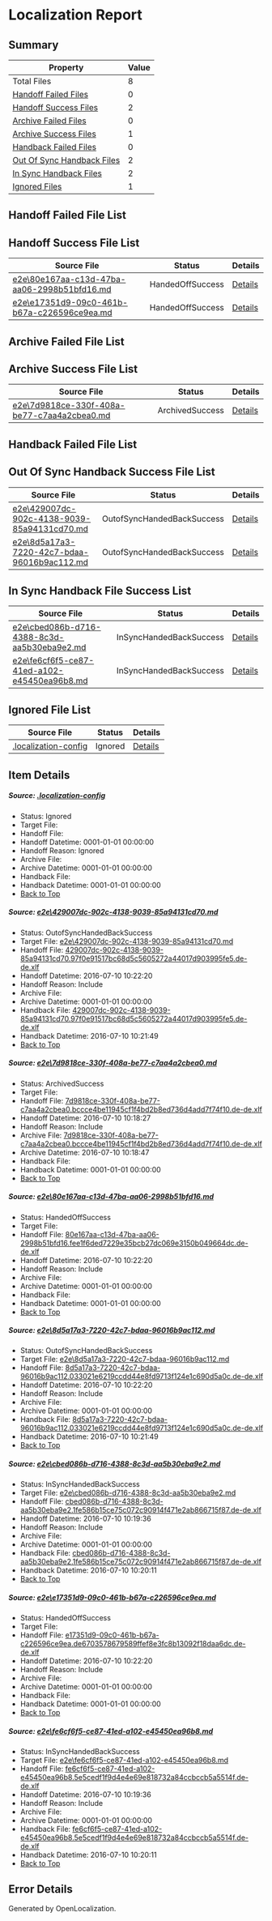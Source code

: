 # <a name='report-top'></a> Localization Report

## Summary
 Property | Value 
 -------- | ----- 
 Total Files | 8
[ Handoff Failed Files ](#handoff-failed-list)| 0
[ Handoff Success Files ](#handoff-success-list)| 2
[ Archive Failed Files ](#archive-failed-list)| 0
[ Archive Success Files ](#archive-success-list)| 1
[ Handback Failed Files ](#handback-failed-list)| 0
[ Out Of Sync Handback Files ](#outofsync-handback-success-list)| 2
[ In Sync Handback Files ](#insync-handback-success-list)| 2
[ Ignored Files ](#ignored-list)| 1

## <a name='handoff-failed-list'></a> Handoff Failed File List

## <a name='handoff-success-list'></a> Handoff Success File List
 Source File | Status | Details 
 ----------- | ------ | ------- 
 [e2e\80e167aa-c13d-47ba-aa06-2998b51bfd16.md](https://github.com/OpenLocalizationTestOrg/oltest/blob/1dc07f6b47026a8d4c158a76e69be706d974c288/e2e/80e167aa-c13d-47ba-aa06-2998b51bfd16.md) | HandedOffSuccess | [Details](#636ec05fc2c71cf37f861227ecfd17fbbfcece663)
 [e2e\e17351d9-09c0-461b-b67a-c226596ce9ea.md](https://github.com/OpenLocalizationTestOrg/oltest/blob/3cf750507e774a956defe681e52311ac0baf2788/e2e/e17351d9-09c0-461b-b67a-c226596ce9ea.md) | HandedOffSuccess | [Details](#c2774b711eb9ddf94635db17c547695253d1b94a6)

## <a name='archive-failed-list'></a> Archive Failed File List

## <a name='archive-success-list'></a> Archive Success File List
 Source File | Status | Details 
 ----------- | ------ | ------- 
 [e2e\7d9818ce-330f-408a-be77-c7aa4a2cbea0.md](https://github.com/OpenLocalizationTestOrg/oltest/blob/28b99d40ee264026ed55255215bf91358c8c6913/e2e/7d9818ce-330f-408a-be77-c7aa4a2cbea0.md) | ArchivedSuccess | [Details](#2d5697c7bd615841e2d3d197de8b35b9cdf4adde2)

## <a name='handback-failed-list'></a> Handback Failed File List

## <a name='outofsync-handback-success-list'></a> Out Of Sync Handback Success File List
 Source File | Status | Details 
 ----------- | ------ | ------- 
 [e2e\429007dc-902c-4138-9039-85a94131cd70.md](https://github.com/OpenLocalizationTestOrg/oltest/blob/31869bb6d4729b84932c6500d85b2e530252e3f4/e2e/429007dc-902c-4138-9039-85a94131cd70.md) | OutofSyncHandedBackSuccess | [Details](#8729bfb7c95200d502e32a6f3177776b509969f61)
 [e2e\8d5a17a3-7220-42c7-bdaa-96016b9ac112.md](https://github.com/OpenLocalizationTestOrg/oltest/blob/4c7ab533553398961647bfcf7517810c98899e74/e2e/8d5a17a3-7220-42c7-bdaa-96016b9ac112.md) | OutofSyncHandedBackSuccess | [Details](#8938dc73e6fc9b36422c0fb7bb1de3da0774d1fd4)

## <a name='insync-handback-success-list'></a> In Sync Handback File Success List
 Source File | Status | Details 
 ----------- | ------ | ------- 
 [e2e\cbed086b-d716-4388-8c3d-aa5b30eba9e2.md](https://github.com/OpenLocalizationTestOrg/oltest/blob/5ac95bde8c8788e751b451755383bddbed7c17ba/e2e/cbed086b-d716-4388-8c3d-aa5b30eba9e2.md) | InSyncHandedBackSuccess | [Details](#60da4526bdb132fcdf4b836e91e8f20dcbcd30c55)
 [e2e\fe6cf6f5-ce87-41ed-a102-e45450ea96b8.md](https://github.com/OpenLocalizationTestOrg/oltest/blob/5ac95bde8c8788e751b451755383bddbed7c17ba/e2e/fe6cf6f5-ce87-41ed-a102-e45450ea96b8.md) | InSyncHandedBackSuccess | [Details](#d70a7d1712ee53a7e64c769ec3861bba0b0f2c507)

## <a name='ignored-list'></a> Ignored File List
 Source File | Status | Details 
 ----------- | ------ | ------- 
 [.localization-config](https://github.com/OpenLocalizationTestOrg/oltest/blob/3cf750507e774a956defe681e52311ac0baf2788/.localization-config) | Ignored | [Details](#3d4f252ac210baf56311d7e97dcc2db10974dbd20)

## Item Details
##### <a name='3d4f252ac210baf56311d7e97dcc2db10974dbd20'></a> Source: [.localization-config](https://github.com/OpenLocalizationTestOrg/oltest/blob/3cf750507e774a956defe681e52311ac0baf2788/.localization-config)
* Status: Ignored
* Target File: 
* Handoff File: 
* Handoff Datetime: 0001-01-01 00:00:00
* Handoff Reason: Ignored
* Archive File: 
* Archive Datetime: 0001-01-01 00:00:00
* Handback File: 
* Handback Datetime: 0001-01-01 00:00:00
* [Back to Top](#report-top)

##### <a name='8729bfb7c95200d502e32a6f3177776b509969f61'></a> Source: [e2e\429007dc-902c-4138-9039-85a94131cd70.md](https://github.com/OpenLocalizationTestOrg/oltest/blob/31869bb6d4729b84932c6500d85b2e530252e3f4/e2e/429007dc-902c-4138-9039-85a94131cd70.md)
* Status: OutofSyncHandedBackSuccess
* Target File: [e2e\429007dc-902c-4138-9039-85a94131cd70.md](https://github.com/OpenLocalizationTestOrg/oltest-dede-fly/blob/dc3a0c9e976072994f2932c1601c527178658080/e2e/429007dc-902c-4138-9039-85a94131cd70.md)
* Handoff File: [429007dc-902c-4138-9039-85a94131cd70.97f0e91517bc68d5c5605272a44017d903995fe5.de-de.xlf](https://github.com/OpenLocalizationTestOrg/olhandoff-e2e/blob/7dfa7261f45a2aa8272a0cef32e77aecafc2bc76/ol-handoff/OpenLocalizationTestOrg/oltest-dede-fly/ci/ht/429007dc-902c-4138-9039-85a94131cd70.97f0e91517bc68d5c5605272a44017d903995fe5.de-de.xlf)
* Handoff Datetime: 2016-07-10 10:22:20
* Handoff Reason: Include
* Archive File: 
* Archive Datetime: 0001-01-01 00:00:00
* Handback File: [429007dc-902c-4138-9039-85a94131cd70.97f0e91517bc68d5c5605272a44017d903995fe5.de-de.xlf](https://github.com/OpenLocalizationTestOrg/olhandback-e2e/blob/a3e51f509fae817d4a2705aaed53a4256898ad6c/ol-handback/OpenLocalizationTestOrg/oltest-dede-fly/ci/mt/429007dc-902c-4138-9039-85a94131cd70.97f0e91517bc68d5c5605272a44017d903995fe5.de-de.xlf)
* Handback Datetime: 2016-07-10 10:21:49
* [Back to Top](#report-top)

##### <a name='2d5697c7bd615841e2d3d197de8b35b9cdf4adde2'></a> Source: [e2e\7d9818ce-330f-408a-be77-c7aa4a2cbea0.md](https://github.com/OpenLocalizationTestOrg/oltest/blob/28b99d40ee264026ed55255215bf91358c8c6913/e2e/7d9818ce-330f-408a-be77-c7aa4a2cbea0.md)
* Status: ArchivedSuccess
* Target File: 
* Handoff File: [7d9818ce-330f-408a-be77-c7aa4a2cbea0.bccce4be11945cf1f4bd2b8ed736d4add7f74f10.de-de.xlf](https://github.com/OpenLocalizationTestOrg/olhandoff-e2e/blob/3fae6c474c947df3f23f63abe328d64594e894c2/ol-handoff/OpenLocalizationTestOrg/oltest-dede-fly/ci/ht/7d9818ce-330f-408a-be77-c7aa4a2cbea0.bccce4be11945cf1f4bd2b8ed736d4add7f74f10.de-de.xlf)
* Handoff Datetime: 2016-07-10 10:18:27
* Handoff Reason: Include
* Archive File: [7d9818ce-330f-408a-be77-c7aa4a2cbea0.bccce4be11945cf1f4bd2b8ed736d4add7f74f10.de-de.xlf](https://github.com/OpenLocalizationTestOrg/olhandoff-e2e/blob/4b71d41d52e5fe9e32b2436772a1df69c8003101/ol-archive/OpenLocalizationTestOrg/oltest-dede-fly/ci/ht/7d9818ce-330f-408a-be77-c7aa4a2cbea0.bccce4be11945cf1f4bd2b8ed736d4add7f74f10.de-de.xlf)
* Archive Datetime: 2016-07-10 10:18:47
* Handback File: 
* Handback Datetime: 0001-01-01 00:00:00
* [Back to Top](#report-top)

##### <a name='636ec05fc2c71cf37f861227ecfd17fbbfcece663'></a> Source: [e2e\80e167aa-c13d-47ba-aa06-2998b51bfd16.md](https://github.com/OpenLocalizationTestOrg/oltest/blob/1dc07f6b47026a8d4c158a76e69be706d974c288/e2e/80e167aa-c13d-47ba-aa06-2998b51bfd16.md)
* Status: HandedOffSuccess
* Target File: 
* Handoff File: [80e167aa-c13d-47ba-aa06-2998b51bfd16.fee1f6ded7229e35bcb27dc069e3150b049664dc.de-de.xlf](https://github.com/OpenLocalizationTestOrg/olhandoff-e2e/blob/7dfa7261f45a2aa8272a0cef32e77aecafc2bc76/ol-handoff/OpenLocalizationTestOrg/oltest-dede-fly/ci/ht/80e167aa-c13d-47ba-aa06-2998b51bfd16.fee1f6ded7229e35bcb27dc069e3150b049664dc.de-de.xlf)
* Handoff Datetime: 2016-07-10 10:22:20
* Handoff Reason: Include
* Archive File: 
* Archive Datetime: 0001-01-01 00:00:00
* Handback File: 
* Handback Datetime: 0001-01-01 00:00:00
* [Back to Top](#report-top)

##### <a name='8938dc73e6fc9b36422c0fb7bb1de3da0774d1fd4'></a> Source: [e2e\8d5a17a3-7220-42c7-bdaa-96016b9ac112.md](https://github.com/OpenLocalizationTestOrg/oltest/blob/4c7ab533553398961647bfcf7517810c98899e74/e2e/8d5a17a3-7220-42c7-bdaa-96016b9ac112.md)
* Status: OutofSyncHandedBackSuccess
* Target File: [e2e\8d5a17a3-7220-42c7-bdaa-96016b9ac112.md](https://github.com/OpenLocalizationTestOrg/oltest-dede-fly/blob/dc3a0c9e976072994f2932c1601c527178658080/e2e/8d5a17a3-7220-42c7-bdaa-96016b9ac112.md)
* Handoff File: [8d5a17a3-7220-42c7-bdaa-96016b9ac112.033021e6219ccdd44e8fd9713f124e1c690d5a0c.de-de.xlf](https://github.com/OpenLocalizationTestOrg/olhandoff-e2e/blob/7dfa7261f45a2aa8272a0cef32e77aecafc2bc76/ol-handoff/OpenLocalizationTestOrg/oltest-dede-fly/ci/ht/8d5a17a3-7220-42c7-bdaa-96016b9ac112.033021e6219ccdd44e8fd9713f124e1c690d5a0c.de-de.xlf)
* Handoff Datetime: 2016-07-10 10:22:20
* Handoff Reason: Include
* Archive File: 
* Archive Datetime: 0001-01-01 00:00:00
* Handback File: [8d5a17a3-7220-42c7-bdaa-96016b9ac112.033021e6219ccdd44e8fd9713f124e1c690d5a0c.de-de.xlf](https://github.com/OpenLocalizationTestOrg/olhandback-e2e/blob/a3e51f509fae817d4a2705aaed53a4256898ad6c/ol-handback/OpenLocalizationTestOrg/oltest-dede-fly/ci/mt/8d5a17a3-7220-42c7-bdaa-96016b9ac112.033021e6219ccdd44e8fd9713f124e1c690d5a0c.de-de.xlf)
* Handback Datetime: 2016-07-10 10:21:49
* [Back to Top](#report-top)

##### <a name='60da4526bdb132fcdf4b836e91e8f20dcbcd30c55'></a> Source: [e2e\cbed086b-d716-4388-8c3d-aa5b30eba9e2.md](https://github.com/OpenLocalizationTestOrg/oltest/blob/5ac95bde8c8788e751b451755383bddbed7c17ba/e2e/cbed086b-d716-4388-8c3d-aa5b30eba9e2.md)
* Status: InSyncHandedBackSuccess
* Target File: [e2e\cbed086b-d716-4388-8c3d-aa5b30eba9e2.md](https://github.com/OpenLocalizationTestOrg/oltest-dede-fly/blob/3b89fe9d299b3be699a2cf9a729c381e95a26418/e2e/cbed086b-d716-4388-8c3d-aa5b30eba9e2.md)
* Handoff File: [cbed086b-d716-4388-8c3d-aa5b30eba9e2.1fe586b15ce75c072c90914f471e2ab866715f87.de-de.xlf](https://github.com/OpenLocalizationTestOrg/olhandoff-e2e/blob/e52533d1a203c0cccc484d3c32799887d6aae1bc/ol-handoff/OpenLocalizationTestOrg/oltest-dede-fly/ci/cbed086b-d716-4388-8c3d-aa5b30eba9e2.1fe586b15ce75c072c90914f471e2ab866715f87.de-de.xlf)
* Handoff Datetime: 2016-07-10 10:19:36
* Handoff Reason: Include
* Archive File: 
* Archive Datetime: 0001-01-01 00:00:00
* Handback File: [cbed086b-d716-4388-8c3d-aa5b30eba9e2.1fe586b15ce75c072c90914f471e2ab866715f87.de-de.xlf](https://github.com/OpenLocalizationTestOrg/olhandback-e2e/blob/e0291a38fba0bba011c73a4ac337f31669c642c2/ol-handback/OpenLocalizationTestOrg/oltest-dede-fly/ci/cbed086b-d716-4388-8c3d-aa5b30eba9e2.1fe586b15ce75c072c90914f471e2ab866715f87.de-de.xlf)
* Handback Datetime: 2016-07-10 10:20:11
* [Back to Top](#report-top)

##### <a name='c2774b711eb9ddf94635db17c547695253d1b94a6'></a> Source: [e2e\e17351d9-09c0-461b-b67a-c226596ce9ea.md](https://github.com/OpenLocalizationTestOrg/oltest/blob/3cf750507e774a956defe681e52311ac0baf2788/e2e/e17351d9-09c0-461b-b67a-c226596ce9ea.md)
* Status: HandedOffSuccess
* Target File: 
* Handoff File: [e17351d9-09c0-461b-b67a-c226596ce9ea.de6703578679589ffef8e3fc8b13092f18daa6dc.de-de.xlf](https://github.com/OpenLocalizationTestOrg/olhandoff-e2e/blob/7dfa7261f45a2aa8272a0cef32e77aecafc2bc76/ol-handoff/OpenLocalizationTestOrg/oltest-dede-fly/ci/ht/e17351d9-09c0-461b-b67a-c226596ce9ea.de6703578679589ffef8e3fc8b13092f18daa6dc.de-de.xlf)
* Handoff Datetime: 2016-07-10 10:22:20
* Handoff Reason: Include
* Archive File: 
* Archive Datetime: 0001-01-01 00:00:00
* Handback File: 
* Handback Datetime: 0001-01-01 00:00:00
* [Back to Top](#report-top)

##### <a name='d70a7d1712ee53a7e64c769ec3861bba0b0f2c507'></a> Source: [e2e\fe6cf6f5-ce87-41ed-a102-e45450ea96b8.md](https://github.com/OpenLocalizationTestOrg/oltest/blob/5ac95bde8c8788e751b451755383bddbed7c17ba/e2e/fe6cf6f5-ce87-41ed-a102-e45450ea96b8.md)
* Status: InSyncHandedBackSuccess
* Target File: [e2e\fe6cf6f5-ce87-41ed-a102-e45450ea96b8.md](https://github.com/OpenLocalizationTestOrg/oltest-dede-fly/blob/3b89fe9d299b3be699a2cf9a729c381e95a26418/e2e/fe6cf6f5-ce87-41ed-a102-e45450ea96b8.md)
* Handoff File: [fe6cf6f5-ce87-41ed-a102-e45450ea96b8.5e5cedf1f9d4e4e69e818732a84ccbccb5a5514f.de-de.xlf](https://github.com/OpenLocalizationTestOrg/olhandoff-e2e/blob/e52533d1a203c0cccc484d3c32799887d6aae1bc/ol-handoff/OpenLocalizationTestOrg/oltest-dede-fly/ci/fe6cf6f5-ce87-41ed-a102-e45450ea96b8.5e5cedf1f9d4e4e69e818732a84ccbccb5a5514f.de-de.xlf)
* Handoff Datetime: 2016-07-10 10:19:36
* Handoff Reason: Include
* Archive File: 
* Archive Datetime: 0001-01-01 00:00:00
* Handback File: [fe6cf6f5-ce87-41ed-a102-e45450ea96b8.5e5cedf1f9d4e4e69e818732a84ccbccb5a5514f.de-de.xlf](https://github.com/OpenLocalizationTestOrg/olhandback-e2e/blob/e0291a38fba0bba011c73a4ac337f31669c642c2/ol-handback/OpenLocalizationTestOrg/oltest-dede-fly/ci/fe6cf6f5-ce87-41ed-a102-e45450ea96b8.5e5cedf1f9d4e4e69e818732a84ccbccb5a5514f.de-de.xlf)
* Handback Datetime: 2016-07-10 10:20:11
* [Back to Top](#report-top)


## Error Details

Generated by OpenLocalization.
